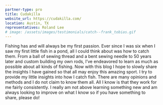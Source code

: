 ```yaml
---
partner-type: pro
title: Cudakilla
website_url: https://cudakilla.com/
location: Austin, TX
representatives: Roland Lee
# image: /assets/images/testimonials/catch--frank_tobias.gif
---
```


Fishing has and will always be my first passion. Ever since I was six when I saw my first little fish in a pond, all I could think about was how to catch them. From a ball of sewing thread and a bent sewing needle to 50 years later and custom building my own rods, I’ve endeavored to learn as much as possible about all kinds of fishing. Now with this blog I hope to slowly share the insights I have gained so that all may enjoy this amazing sport. I try to provide my little insights into how I catch fish. There are many opinions and methods and I do not claim to know them all. All I know is that they work for me fairly consistently. I really am not above learning something new and am always looking to improve on what I know so if you have something to share, please do!